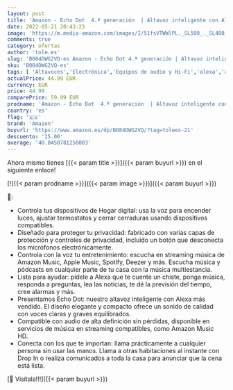 ```yaml
---
layout: post
title: 'Amazon - Echo Dot  4.ª generación  | Altavoz inteligente con Alexa | Antracita'
date: 2022-05-21 20:43:23
image: 'https://m.media-amazon.com/images/I/51fsVTWWlPL._SL500_._SL400_.jpg'
comments: true
category: ofertas
author: 'tole.es'
slug: 'B084DWG2VQ-es Amazon - Echo Dot 4.ª generación | Altavoz inteligente con...'
sku: 'B084DWG2VQ-es'
tags: [ 'Altavoces','Electrónica','Equipos de audio y Hi-Fi','alexa','amazon','🇪🇸', ]
actualPrice: 44.99 EUR
currency: EUR
price: 44.99
comparePrice: 59.99 EUR
prodname: 'Amazon - Echo Dot  4.ª generación  | Altavoz inteligente con Alexa | Antracita'
country: 'es'
flag: '🇪🇸'
brand: 'Amazon'
buyurl: 'https://www.amazon.es/dp/B084DWG2VQ/?tag=tolees-21'
descuento: '25.00'
average: '40.0450781250003'
---
```


Ahora mismo tienes [{{< param title >}}]({{< param buyurl >}}) en el siguiente enlace!

[![{{< param prodname >}}]({{< param image >}})]({{< param buyurl >}})

🔎:

- Controla tus dispositivos de Hogar digital: usa la voz para encender luces, ajustar termostatos y cerrar cerraduras usando dispositivos compatibles.
- Diseñado para proteger tu privacidad: fabricado con varias capas de protección y controles de privacidad, incluido un botón que desconecta los micrófonos electrónicamente.
- Controla con la voz tu entretenimiento: escucha en streaming música de Amazon Music, Apple Music, Spotify, Deezer y más. Escucha música y pódcasts en cualquier parte de tu casa con la música multiestancia.
- Lista para ayudar: pídele a Alexa que te cuente un chiste, ponga música, responda a preguntas, lea las noticias, te dé la previsión del tiempo, cree alarmas y más.
- Presentamos Echo Dot: nuestro altavoz inteligente con Alexa más vendido. El diseño elegante y compacto ofrece un sonido de calidad con voces claras y graves equilibrados.
- Compatible con audio de alta definición sin pérdidas, disponible en servicios de música en streaming compatibles, como Amazon Music HD.
- Conecta con los que te importan: llama prácticamente a cualquier persona sin usar las manos. Llama a otras habitaciones al instante con Drop In o realiza comunicados a toda la casa para anunciar que la cena está lista.

[🛒 Visítala!!!]({{< param buyurl >}})
